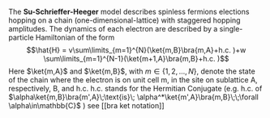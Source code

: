 The **Su-Schrieffer-Heeger** model describes spinless fermions elections hopping on a chain (one-dimensional-lattice) with staggered hopping amplitudes. The dynamics of each electron are described by a single-particle Hamiltonian of the form
$$\hat{H} = v\sum\limits_{m=1}^{N}(\ket{m,B}\bra{m,A}+h.c. )+w \sum\limits_{m=1}^{N-1}(\ket{m+1,A}\bra{m,B}+h.c. )$$
Here $\ket{m,A}$  and $\ket{m,B}$, with $m\in\{1,2,...,N\}$, denote the state of the chain where the electron is on unit cell m, in the site on sublattice A, respectively, B, and h.c.
h.c. stands for the Hermitian Conjugate (e.g. h.c. of $\alpha\ket{m,B}\bra{m',A}\;\text{is}\; \alpha^*\ket{m',A}\bra{m,B}\;\;\forall \alpha\in\mathbb{C}$ )
see [[bra ket notation]]